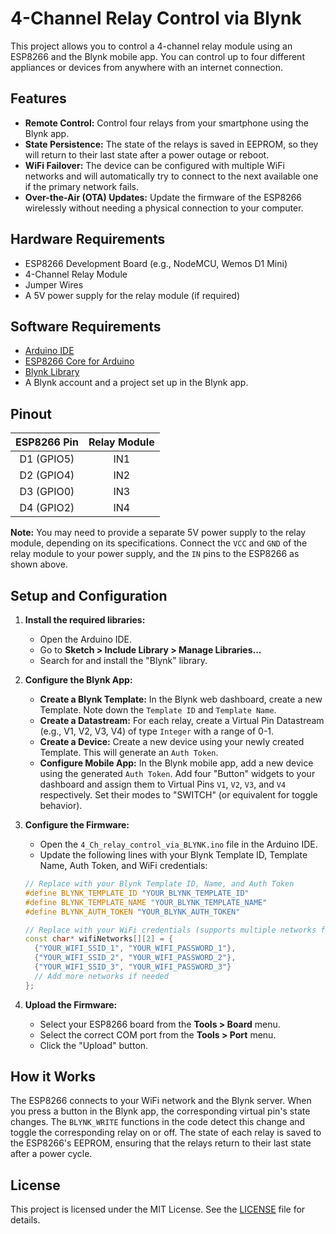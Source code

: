 # 4-Channel Relay Control via Blynk

This project allows you to control a 4-channel relay module using an ESP8266 and the Blynk mobile app. You can control up to four different appliances or devices from anywhere with an internet connection.

## Features

*   **Remote Control:** Control four relays from your smartphone using the Blynk app.
*   **State Persistence:** The state of the relays is saved in EEPROM, so they will return to their last state after a power outage or reboot.
*   **WiFi Failover:** The device can be configured with multiple WiFi networks and will automatically try to connect to the next available one if the primary network fails.
*   **Over-the-Air (OTA) Updates:** Update the firmware of the ESP8266 wirelessly without needing a physical connection to your computer.

## Hardware Requirements

*   ESP8266 Development Board (e.g., NodeMCU, Wemos D1 Mini)
*   4-Channel Relay Module
*   Jumper Wires
*   A 5V power supply for the relay module (if required)

## Software Requirements

*   [Arduino IDE](https://www.arduino.cc/en/software)
*   [ESP8266 Core for Arduino](https://github.com/esp8266/Arduino)
*   [Blynk Library](https://github.com/blynkkk/blynk-library)
*   A Blynk account and a project set up in the Blynk app.

## Pinout

| ESP8266 Pin | Relay Module |
| :---: | :---: |
| D1 (GPIO5)  | IN1          |
| D2 (GPIO4)  | IN2          |
| D3 (GPIO0)  | IN3          |
| D4 (GPIO2)  | IN4          |

**Note:** You may need to provide a separate 5V power supply to the relay module, depending on its specifications. Connect the `VCC` and `GND` of the relay module to your power supply, and the `IN` pins to the ESP8266 as shown above.

## Setup and Configuration

1.  **Install the required libraries:**
    *   Open the Arduino IDE.
    *   Go to **Sketch > Include Library > Manage Libraries...**
    *   Search for and install the "Blynk" library.

2.  **Configure the Blynk App:**
    *   **Create a Blynk Template:** In the Blynk web dashboard, create a new Template. Note down the `Template ID` and `Template Name`.
    *   **Create a Datastream:** For each relay, create a Virtual Pin Datastream (e.g., V1, V2, V3, V4) of type `Integer` with a range of 0-1.
    *   **Create a Device:** Create a new device using your newly created Template. This will generate an `Auth Token`.
    *   **Configure Mobile App:** In the Blynk mobile app, add a new device using the generated `Auth Token`. Add four "Button" widgets to your dashboard and assign them to Virtual Pins `V1`, `V2`, `V3`, and `V4` respectively. Set their modes to "SWITCH" (or equivalent for toggle behavior).

3.  **Configure the Firmware:**
    *   Open the `4_Ch_relay_control_via_BLYNK.ino` file in the Arduino IDE.
    *   Update the following lines with your Blynk Template ID, Template Name, Auth Token, and WiFi credentials:

    ```cpp
    // Replace with your Blynk Template ID, Name, and Auth Token
    #define BLYNK_TEMPLATE_ID "YOUR_BLYNK_TEMPLATE_ID"
    #define BLYNK_TEMPLATE_NAME "YOUR_BLYNK_TEMPLATE_NAME"
    #define BLYNK_AUTH_TOKEN "YOUR_BLYNK_AUTH_TOKEN"

    // Replace with your WiFi credentials (supports multiple networks for failover)
    const char* wifiNetworks[][2] = {
      {"YOUR_WIFI_SSID_1", "YOUR_WIFI_PASSWORD_1"},
      {"YOUR_WIFI_SSID_2", "YOUR_WIFI_PASSWORD_2"},
      {"YOUR_WIFI_SSID_3", "YOUR_WIFI_PASSWORD_3"}
      // Add more networks if needed
    };
    ```

4.  **Upload the Firmware:**
    *   Select your ESP8266 board from the **Tools > Board** menu.
    *   Select the correct COM port from the **Tools > Port** menu.
    *   Click the "Upload" button.

## How it Works

The ESP8266 connects to your WiFi network and the Blynk server. When you press a button in the Blynk app, the corresponding virtual pin's state changes. The `BLYNK_WRITE` functions in the code detect this change and toggle the corresponding relay on or off. The state of each relay is saved to the ESP8266's EEPROM, ensuring that the relays return to their last state after a power cycle.

## License

This project is licensed under the MIT License. See the [LICENSE](LICENSE) file for details.
